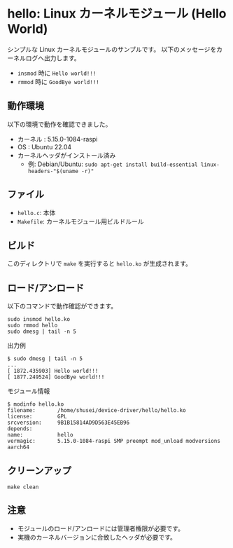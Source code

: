 # hello: Linux カーネルモジュール (Hello World)

シンプルな Linux カーネルモジュールのサンプルです。
以下のメッセージをカーネルログへ出力します。

- `insmod` 時に `Hello world!!!`
- `rmmod` 時に `GoodBye world!!!`

## 動作環境

以下の環境で動作を確認できました。  

- カーネル : 5.15.0-1084-raspi
- OS : Ubuntu 22.04
- カーネルヘッダがインストール済み
	- 例: Debian/Ubuntu: `sudo apt-get install build-essential linux-headers-"$(uname -r)"`

## ファイル

- `hello.c`: 本体
- `Makefile`: カーネルモジュール用ビルドルール

## ビルド

このディレクトリで `make` を実行すると `hello.ko` が生成されます。

## ロード/アンロード

以下のコマンドで動作確認ができます。  

```shell
sudo insmod hello.ko
sudo rmmod hello
sudo dmesg | tail -n 5
```

出力例

```
$ sudo dmesg | tail -n 5
...
[ 1872.435903] Hello world!!!
[ 1877.249524] GoodBye world!!!
```

モジュール情報
```
$ modinfo hello.ko
filename:       /home/shusei/device-driver/hello/hello.ko
license:        GPL
srcversion:     9B1B15814AD9D563E45EB96
depends:
name:           hello
vermagic:       5.15.0-1084-raspi SMP preempt mod_unload modversions aarch64
```

## クリーンアップ

```
make clean
```


## 注意

- モジュールのロード/アンロードには管理者権限が必要です。
- 実機のカーネルバージョンに合致したヘッダが必要です。

